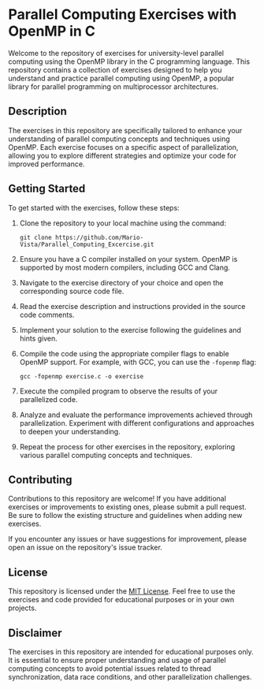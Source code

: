 # Parallel Computing Exercises with OpenMP in C

Welcome to the repository of exercises for university-level parallel computing using the OpenMP library in the C programming language. This repository contains a collection of exercises designed to help you understand and practice parallel computing using OpenMP, a popular library for parallel programming on multiprocessor architectures.

## Description

The exercises in this repository are specifically tailored to enhance your understanding of parallel computing concepts and techniques using OpenMP. Each exercise focuses on a specific aspect of parallelization, allowing you to explore different strategies and optimize your code for improved performance.

## Getting Started

To get started with the exercises, follow these steps:

1. Clone the repository to your local machine using the command:
   ```
   git clone https://github.com/Mario-Vista/Parallel_Computing_Excercise.git
   ```

2. Ensure you have a C compiler installed on your system. OpenMP is supported by most modern compilers, including GCC and Clang.

3. Navigate to the exercise directory of your choice and open the corresponding source code file.

4. Read the exercise description and instructions provided in the source code comments.

5. Implement your solution to the exercise following the guidelines and hints given.

6. Compile the code using the appropriate compiler flags to enable OpenMP support. For example, with GCC, you can use the `-fopenmp` flag:
   ```
   gcc -fopenmp exercise.c -o exercise
   ```

7. Execute the compiled program to observe the results of your parallelized code.

8. Analyze and evaluate the performance improvements achieved through parallelization. Experiment with different configurations and approaches to deepen your understanding.

9. Repeat the process for other exercises in the repository, exploring various parallel computing concepts and techniques.

## Contributing

Contributions to this repository are welcome! If you have additional exercises or improvements to existing ones, please submit a pull request. Be sure to follow the existing structure and guidelines when adding new exercises.

If you encounter any issues or have suggestions for improvement, please open an issue on the repository's issue tracker.

## License

This repository is licensed under the [MIT License](LICENSE). Feel free to use the exercises and code provided for educational purposes or in your own projects.

## Disclaimer

The exercises in this repository are intended for educational purposes only. It is essential to ensure proper understanding and usage of parallel computing concepts to avoid potential issues related to thread synchronization, data race conditions, and other parallelization challenges.
